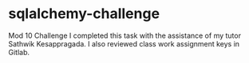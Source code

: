 # sqlalchemy-challenge
Mod 10 Challenge
I completed this task with the assistance of my tutor Sathwik Kesappragada. I also reviewed class work assignment keys in Gitlab.
